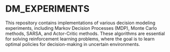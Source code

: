 ﻿# DM_EXPERIMENTS 
This repository contains implementations of various decision modeling experiments, including Markov Decision Processes (MDP), Monte Carlo methods, SARSA, and Actor-Critic methods. These algorithms are essential for solving reinforcement learning problems, where the goal is to learn optimal policies for decision-making in uncertain environments.
